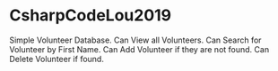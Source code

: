 # CsharpCodeLou2019
Simple Volunteer Database.
Can View all Volunteers.
Can Search for Volunteer by First Name.
Can Add Volunteer if they are not found.
Can Delete Volunteer if found.


